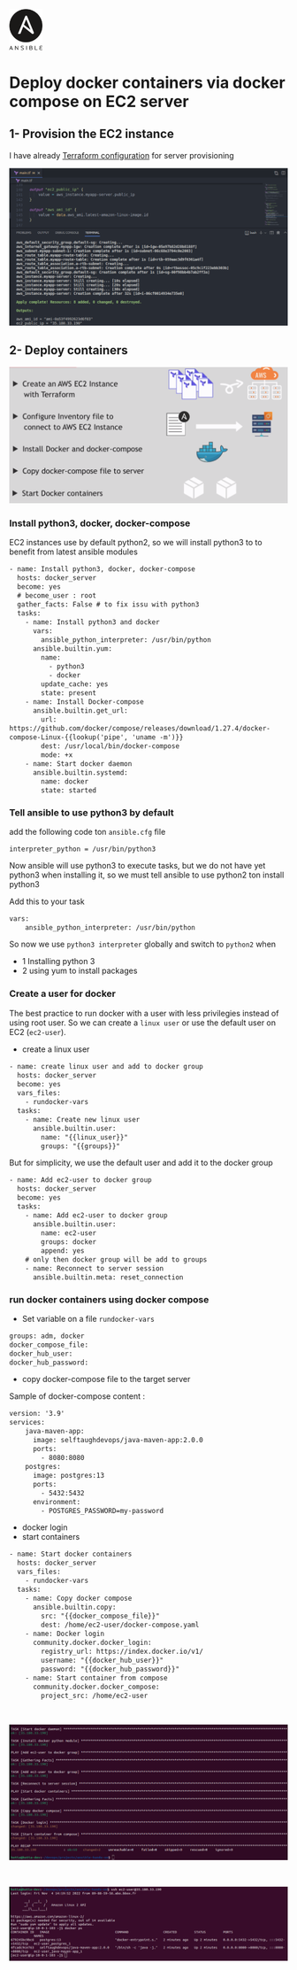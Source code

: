 <img width="60" src="../images/ansible.svg"/>

# Deploy docker containers via docker compose on EC2 server

## 1- Provision the EC2 instance 

I have already [Terraform configuration](https://github.com/hotiaDiallo/terraform-playground/tree/deploy-to-ec2) for server provisioning

![Image](../images/terraform-ec2.png)

## 2- Deploy containers

![Image](../images/docker-ec2.png)

### Install python3, docker, docker-compose

EC2 instances use by default python2, so we will install python3 to to benefit from latest ansible modules

```
- name: Install python3, docker, docker-compose
  hosts: docker_server
  become: yes
  # become_user : root
  gather_facts: False # to fix issu with python3
  tasks:
    - name: Install python3 and docker
      vars:
        ansible_python_interpreter: /usr/bin/python
      ansible.builtin.yum: 
        name: 
          - python3
          - docker
        update_cache: yes
        state: present
    - name: Install Docker-compose
      ansible.builtin.get_url: 
        url: https://github.com/docker/compose/releases/download/1.27.4/docker-compose-Linux-{{lookup('pipe', 'uname -m')}}
        dest: /usr/local/bin/docker-compose
        mode: +x
    - name: Start docker daemon
      ansible.builtin.systemd:
        name: docker
        state: started
```
### Tell ansible to use python3 by default
add the following code ton `ansible.cfg` file 

```
interpreter_python = /usr/bin/python3
```
Now ansible will use python3 to execute tasks, but we do not have yet python3 when installing it, so we must tell ansible to use python2 ton install python3

Add this to your task

```
vars:
    ansible_python_interpreter: /usr/bin/python
```

So now we use `python3 interpreter` globally and switch to `python2` when 
- 1 Installing python 3
- 2 using yum to install packages 

### Create a user for docker

The best practice to run docker with a user with less privilegies instead of using root user. So we can create a `linux user` or use the default user on EC2 (`ec2-user`). 
- create a linux user

```
- name: create linux user and add to docker group
  hosts: docker_server
  become: yes
  vars_files:
    - rundocker-vars
  tasks: 
    - name: Create new linux user
      ansible.builtin.user:
        name: "{{linux_user}}"
        groups: "{{groups}}"
```

But for simplicity, we use the default user and add it to the docker group

```
- name: Add ec2-user to docker group
  hosts: docker_server
  become: yes
  tasks: 
    - name: Add ec2-user to docker group
      ansible.builtin.user: 
        name: ec2-user
        groups: docker
        append: yes
    # only then docker group will be add to groups
    - name: Reconnect to server session
      ansible.builtin.meta: reset_connection
```
### run docker containers using docker compose

- Set variable on a file `rundocker-vars`

```
groups: adm, docker
docker_compose_file: 
docker_hub_user: 
docker_hub_password:
```
- copy docker-compose file to the target server

Sample of docker-compose content : 

```
version: '3.9'
services:
    java-maven-app:
      image: selftaughdevops/java-maven-app:2.0.0
      ports:
        - 8080:8080
    postgres:
      image: postgres:13
      ports:
        - 5432:5432
      environment:
        - POSTGRES_PASSWORD=my-password
```

- docker login 
- start containers

```
- name: Start docker containers
  hosts: docker_server
  vars_files:
    - rundocker-vars
  tasks:
    - name: Copy docker compose
      ansible.builtin.copy:
        src: "{{docker_compose_file}}"
        dest: /home/ec2-user/docker-compose.yaml
    - name: Docker login
      community.docker.docker_login: 
        registry_url: https://index.docker.io/v1/
        username: "{{docker_hub_user}}"
        password: "{{docker_hub_password}}"
    - name: Start container from compose
      community.docker.docker_compose: 
        project_src: /home/ec2-user 
```

<br>

![Image](../images/docker-ec2-deploy.png)

<br>

![Image](../images/check-docker-ec2.png)
